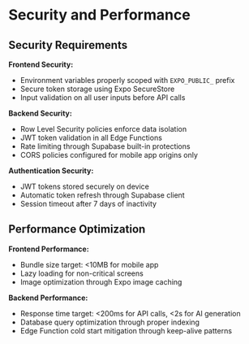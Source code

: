 # Security and Performance

## Security Requirements

**Frontend Security:**
- Environment variables properly scoped with `EXPO_PUBLIC_` prefix
- Secure token storage using Expo SecureStore
- Input validation on all user inputs before API calls

**Backend Security:**
- Row Level Security policies enforce data isolation
- JWT token validation in all Edge Functions
- Rate limiting through Supabase built-in protections
- CORS policies configured for mobile app origins only

**Authentication Security:**
- JWT tokens stored securely on device
- Automatic token refresh through Supabase client
- Session timeout after 7 days of inactivity

## Performance Optimization

**Frontend Performance:**
- Bundle size target: <10MB for mobile app
- Lazy loading for non-critical screens
- Image optimization through Expo image caching

**Backend Performance:**
- Response time target: <200ms for API calls, <2s for AI generation
- Database query optimization through proper indexing
- Edge Function cold start mitigation through keep-alive patterns
